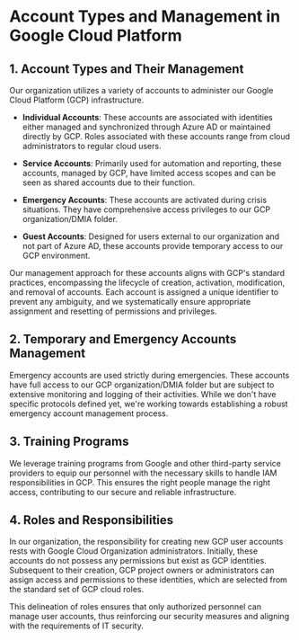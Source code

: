 # Account Types and Management in Google Cloud Platform

## 1. Account Types and Their Management

Our organization utilizes a variety of accounts to administer our Google Cloud Platform (GCP) infrastructure. 

- **Individual Accounts**: These accounts are associated with identities either managed and synchronized through Azure AD or maintained directly by GCP. Roles associated with these accounts range from cloud administrators to regular cloud users.

- **Service Accounts**: Primarily used for automation and reporting, these accounts, managed by GCP, have limited access scopes and can be seen as shared accounts due to their function.

- **Emergency Accounts**: These accounts are activated during crisis situations. They have comprehensive access privileges to our GCP organization/DMIA folder.

- **Guest Accounts**: Designed for users external to our organization and not part of Azure AD, these accounts provide temporary access to our GCP environment.

Our management approach for these accounts aligns with GCP's standard practices, encompassing the lifecycle of creation, activation, modification, and removal of accounts. Each account is assigned a unique identifier to prevent any ambiguity, and we systematically ensure appropriate assignment and resetting of permissions and privileges.

## 2. Temporary and Emergency Accounts Management

Emergency accounts are used strictly during emergencies. These accounts have full access to our GCP organization/DMIA folder but are subject to extensive monitoring and logging of their activities. While we don't have specific protocols defined yet, we're working towards establishing a robust emergency account management process. 

## 3. Training Programs

We leverage training programs from Google and other third-party service providers to equip our personnel with the necessary skills to handle IAM responsibilities in GCP. This ensures the right people manage the right access, contributing to our secure and reliable infrastructure.

## 4. Roles and Responsibilities

In our organization, the responsibility for creating new GCP user accounts rests with Google Cloud Organization administrators. Initially, these accounts do not possess any permissions but exist as GCP identities. Subsequent to their creation, GCP project owners or administrators can assign access and permissions to these identities, which are selected from the standard set of GCP cloud roles.

This delineation of roles ensures that only authorized personnel can manage user accounts, thus reinforcing our security measures and aligning with the requirements of IT security.
